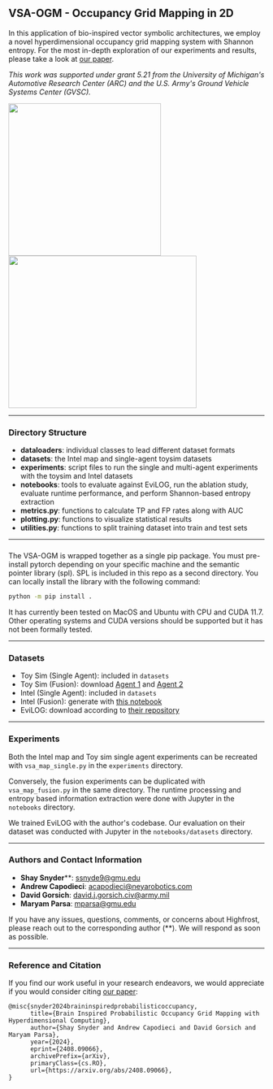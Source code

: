 ## VSA-OGM - Occupancy Grid Mapping in 2D

In this application of bio-inspired vector symbolic architectures, we employ a novel hyperdimensional occupancy grid mapping system with Shannon entropy. For the most in-depth exploration of our experiments and results, please take a look at [our paper](https://arxiv.org/pdf/2408.09066).

*This work was supported under grant 5.21 from the University of Michigan's Automotive Research Center (ARC) and the U.S. Army's Ground Vehicle Systems Center (GVSC).* 

<img src="./assets/toy-sim.gif" width="300" height="300"/> <img src="./assets/vsa-toysim-crop.gif" width="370" height="300" />

---

### Directory Structure

- **dataloaders**: individual classes to lead different dataset formats
- **datasets**: the Intel map and single-agent toysim datasets
- **experiments**: script files to run the single and multi-agent experiments with the toysim and Intel datasets
- **notebooks**: tools to evaluate against EviLOG, run the ablation study, evaluate runtime performance, and perform Shannon-based entropy extraction
- **metrics.py**: functions to calculate TP and FP rates along with AUC
- **plotting.py**: functions to visualize statistical results
- **utilities.py**: functions to split training dataset into train and test sets

---

###

The VSA-OGM is wrapped together as a single pip package. You must pre-install pytorch depending on your specific machine and the semantic pointer library (spl). SPL is included in this repo as a second directory. You can locally install the library with the following command:

```bash
python -m pip install .
```

It has currently been tested on MacOS and Ubuntu with CPU and CUDA 11.7. Other operating systems and CUDA versions should be supported but it has not been formally tested.

---

### Datasets

- Toy Sim (Single Agent): included in `datasets`
- Toy Sim (Fusion): download [Agent 1](https://gmuedu-my.sharepoint.com/:u:/g/personal/ssnyde9_gmu_edu/EVNScsJma1lMpQmTgLmBmBoBaVgLRgwrIcVRiWLAOtHiqA?e=GrE7eq) and [Agent 2](https://gmuedu-my.sharepoint.com/:u:/g/personal/ssnyde9_gmu_edu/ETE2c01yROlIkH3-gLSo7vsBIKKOt1S_fgdVfthFgEgW3Q?e=aEAXiM)
- Intel (Single Agent): included in `datasets`
- Intel (Fusion): generate with [this notebook](./notebooks/datasets/intel_map_fusion_data.ipynb)
- EviLOG: download according to [their repository](https://github.com/ika-rwth-aachen/EviLOG)

---

### Experiments

Both the Intel map and Toy sim single agent experiments can be recreated with `vsa_map_single.py` in the `experiments` directory.

Conversely, the fusion experiments can be duplicated with `vsa_map_fusion.py` in the same directory. The runtime processing and entropy based information extraction were done with Jupyter in the `notebooks` directory.

We trained EviLOG with the author's codebase. Our evaluation on their dataset was conducted with Jupyter in the `notebooks/datasets` directory.

---

### Authors and Contact Information

- **Shay Snyder****: [ssnyde9@gmu.edu](ssnyde9@gmu.edu)
- **Andrew Capodieci**: [acapodieci@neyarobotics.com](acapodieci@neyarobotics.com)
- **David Gorsich**: [david.j.gorsich.civ@army.mil](david.j.gorsich.civ@army.mil)
- **Maryam Parsa**: [mparsa@gmu.edu](mparsa@gmu.edu)

If you have any issues, questions, comments, or concerns about Highfrost, please reach out to the corresponding author (**). We will respond as soon as possible.

---

### Reference and Citation

If you find our work useful in your research endeavors, we would appreciate if you would consider citing [our paper](https://arxiv.org/pdf/2408.09066):

```text
@misc{snyder2024braininspiredprobabilisticoccupancy,
      title={Brain Inspired Probabilistic Occupancy Grid Mapping with Hyperdimensional Computing}, 
      author={Shay Snyder and Andrew Capodieci and David Gorsich and Maryam Parsa},
      year={2024},
      eprint={2408.09066},
      archivePrefix={arXiv},
      primaryClass={cs.RO},
      url={https://arxiv.org/abs/2408.09066}, 
}
```


